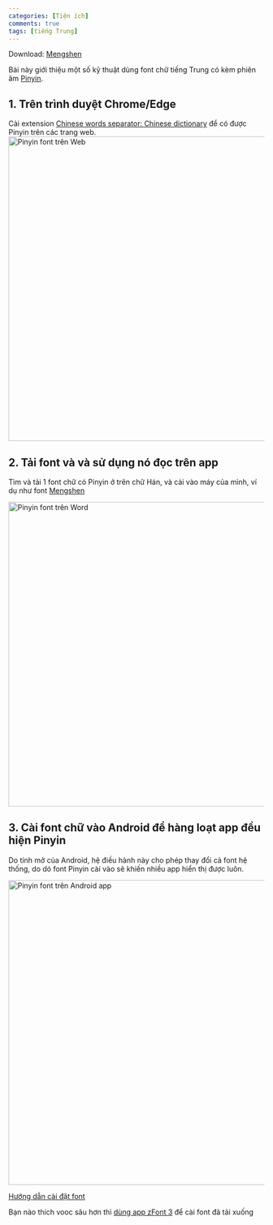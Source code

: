 ```yaml
---
categories: [Tiện ích]
comments: true
tags: [tiếng Trung]
---
```


Download: [Mengshen](https://github.com/catusf/catusf.github.io/blob/main/img/Mengshen-Pinyin.zip)

Bài này giới thiệu một số kỹ thuật dùng font chữ tiếng Trung có kèm phiên âm [Pinyin](https://vi.wikipedia.org/wiki/B%C3%ADnh_%C3%A2m_H%C3%A1n_ng%E1%BB%AF).

## 1. Trên trình duyệt Chrome/Edge

Cài extension [Chinese words separator: Chinese dictionary](https://chromewebstore.google.com/detail/chinese-words-separator-c/gacfacdpfimbkgcnlegknnmcccjgcbnp) để có được Pinyin trên các trang web.
<img src="https://catusf.github.io/img/PinyinChineseWordsSeparator.png" alt="Pinyin font trên Web" style="width: 600px;"/>

## 2. Tải font và và sử dụng nó đọc trên app

Tìm và tải 1 font chữ có Pinyin ở trên chữ Hán, và cài vào máy của mình, ví dụ như font [Mengshen](https://github.com/catusf/catusf.github.io/blob/main/img/Mengshen-Pinyin.zip)

<img src="https://catusf.github.io/img/PinyinFontWord.png" alt="Pinyin font trên Word" style="width: 600px;"/>

## 3. Cài font chữ vào Android để hàng loạt app đều hiện Pinyin

Do tính mở của Android, hệ điều hành này cho phép thay đổi cả font hệ thống, do dó font Pinyin cài vào sẽ khiến nhiều app hiển thị được luôn.

<img src="https://catusf.github.io/img/PinyinDoyin.png" alt="Pinyin font trên Android app" style="width: 600px;"/>

[Hướng dẫn cài đặt font](https://mytour.vn/vi/blog/bai-viet/huong-dan-doi-kieu-chu-tren-dien-thoai-android-va-iphone.html)

Bạn nào thích vooc sâu hơn thì [dùng app zFont 3](https://play.google.com/store/apps/details?id=com.htetznaing.zfont2&hl=en&gl=US) để cài font đã tải xuống
